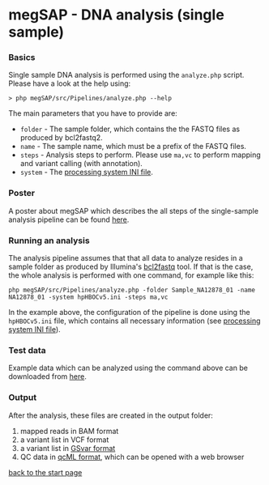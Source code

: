 # megSAP - DNA analysis (single sample)

### Basics

Single sample DNA analysis is performed using the `analyze.php` script.  
Please have a look at the help using:

	> php megSAP/src/Pipelines/analyze.php --help

The main parameters that you have to provide are:

* `folder` - The sample folder, which contains the the FASTQ files as produced by bcl2fastq2.
* `name` - The sample name, which must be a prefix of the FASTQ files.
* `steps` -  Analysis steps to perform. Please use `ma,vc` to perform mapping and variant calling (with annotation).
* `system` - The [processing system INI file](processing_system_ini_file.md).

### Poster

A poster about megSAP which describes the all steps of the single-sample analysis pipeline can be found 
[here](Poster_April_2017.pdf).

### Running an analysis

The analysis pipeline assumes that that all data to analyze resides in a sample folder as produced by Illumina's [bcl2fastq](http://support.illumina.com/sequencing/sequencing_software/bcl2fastq-conversion-software.html) tool. If that is the case, the whole analysis is performed with one command, for example like this:

	php megSAP/src/Pipelines/analyze.php -folder Sample_NA12878_01 -name NA12878_01 -system hpHBOCv5.ini -steps ma,vc

In the example above, the configuration of the pipeline is done using the `hpHBOCv5.ini` file, which contains all necessary information (see [processing system INI file](processing_system_ini_file.md)).

### Test data

Example data which can be analyzed using the command above can be downloaded from [here](https://download.imgag.de/NA12878_01.zip).

### Output

After the analysis, these files are created in the output folder:

1. mapped reads in BAM format  
2. a variant list in VCF format
3. a variant list in [GSvar format](gsvar_format.md)
4. QC data in [qcML format](https://www.ncbi.nlm.nih.gov/pubmed/24760958), which can be opened with a web browser

[back to the start page](../README.md)








